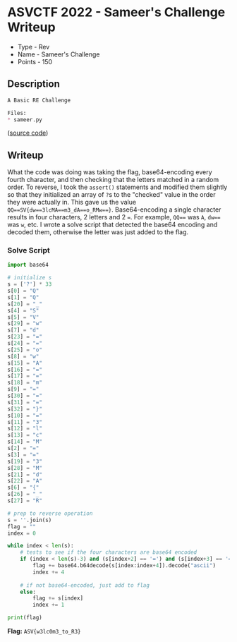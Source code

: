 # ASVCTF 2022 - Sameer's Challenge Writeup
- Type - Rev
- Name - Sameer's Challenge
- Points - 150

## Description
```markdown
A Basic RE Challenge

Files:
* sameer.py
```

([source code](sameer.py))

## Writeup
What the code was doing was taking the flag, base64-encoding every fourth character, and then checking that the letters matched in a random order. To reverse, I took the `assert()` statements and modified them slightly so that they initialized an array of `?`s to the "checked" value in the order they were actually in. This gave us the value `QQ==SV{dw==3lcMA==m3_dA==o_RMw==}`. Base64-encoding a single character results in four characters, 2 letters and 2 `=`. For example, `QQ==` was `A`, `dw==` was `w`, etc. I wrote a solve script that detected the base64 encoding and decoded them, otherwise the letter was just added to the flag.

### Solve Script
```python
import base64

# initialize s
s = ['?'] * 33
s[0] = "Q"
s[1] = "Q"
s[20] = "_"
s[4] = "S"
s[5] = "V"
s[29] = "w"
s[7] = "d"
s[23] = "="
s[24] = "="
s[25] = "o"
s[8] = "w"
s[15] = "A"
s[16] = "="
s[17] = "="
s[18] = "m"
s[9] = "="
s[30] = "="
s[31] = "="
s[32] = "}"
s[10] = "="
s[11] = "3"
s[12] = "l"
s[13] = "c"
s[14] = "M"
s[2] = "="
s[3] = "="
s[19] = "3"
s[28] = "M"
s[21] = "d"
s[22] = "A"
s[6] = "{"
s[26] = "_"
s[27] = "R"

# prep to reverse operation
s = ''.join(s)
flag = ""
index = 0

while index < len(s):
    # tests to see if the four characters are base64 encoded
    if (index < len(s)-3) and (s[index+2] == '=') and (s[index+3] == '='):
        flag += base64.b64decode(s[index:index+4]).decode("ascii")
        index += 4
    
    # if not base64-encoded, just add to flag
    else:
        flag += s[index]
        index += 1

print(flag)
```

**Flag:** `ASV{w3lc0m3_to_R3}`